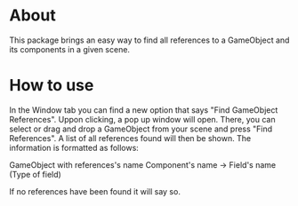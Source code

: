 # About

This package brings an easy way to find all references to a GameObject and its components in a given scene.

# How to use

In the Window tab you can find a new option that says "Find GameObject References". Uppon clicking, a pop up window will open. 
There, you can select or drag and drop a GameObject from your scene and press "Find References". A list of all references found will then be shown.
The information is formatted as follows:

GameObject with references's name
  Component's name -> Field's name (Type of field)

If no references have been found it will say so.